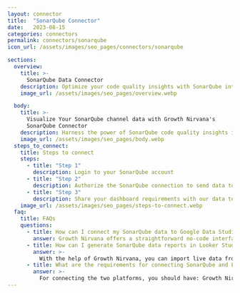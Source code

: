 ```yaml
---
layout: connector
title:  "SonarQube Connector"
date:   2023-08-15
categories: connectors
permalink: connectors/sonarqube
icon_url: /assets/images/seo_pages/connectors/sonarqube

sections:
  overview:
    title: >-
      SonarQube Data Connector
    description: Optimize your code quality insights with SonarQube integration. Seamlessly merge code quality data from SonarQube with Looker Studio's analytical capabilities, unlocking insights that drive software development strategies, code optimization, and operational excellence.
    image_url: /assets/images/seo_pages/overview.webp

  body:
    title: >-
      Visualize Your SonarQube channel data with Growth Nirvana's
      SonarQube Connector
    description: Harness the power of SonarQube code quality insights integrated into Looker Studio for strategic code management decisions.
    image_url: /assets/images/seo_pages/body.webp
  steps_to_connect:
    title: Steps to connect
    steps:
      - title: "Step 1"
        description: Login to your SonarQube account
      - title: "Step 2"
        description: Authorize the SonarQube connection to send data to Growth Nirvana
      - title: "Step 3"
        description: Share your dashboard requirements with our data team. We will build the report for you.
    image_url: /assets/images/seo_pages/steps-to-connect.webp
  faq:
    title: FAQs
    questions:
      - title: How can I connect my SonarQube data to Google Data Studio/Looker Studio?
        answer: Growth Nirvana offers a straightforward no-code interface to connect to SonarQube data sources.
      - title: How can I generate SonarQube data reports in Looker Studio?
        answer: >-
          With the help of Growth Nirvana, you can import live data from SonarQube into Looker Studio. These data can be viewed in charts, tables, and dashboards to generate branded reports that can be shared instantly.
      - title: What are the requirements for connecting SonarQube and Looker Studio?
        answer: >-
          For connecting the two platforms, you should have: Growth Nirvana Account and SonarQube Ads Account
---
```

